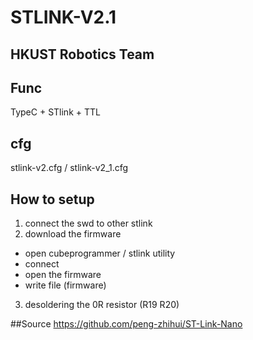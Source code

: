 # STLINK-V2.1
## HKUST Robotics Team
## Func
TypeC + STlink + TTL

## cfg
stlink-v2.cfg / stlink-v2_1.cfg

## How to setup
1. connect the swd to other stlink
2. download the firmware
  - open cubeprogrammer / stlink utility
  - connect
  - open the firmware
  - write file (firmware)  
3. desoldering the 0R resistor (R19 R20)

##Source
https://github.com/peng-zhihui/ST-Link-Nano

